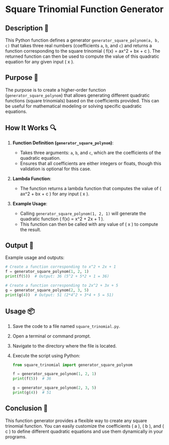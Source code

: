# Square Trinomial Function Generator

## Description 📝

This Python function defines a generator `generator_square_polynom(a, b, c)` that takes three real numbers (coefficients `a`, `b`, and `c`) and returns a function corresponding to the square trinomial \( f(x) = ax^2 + bx + c \).
The returned function can then be used to compute the value of this quadratic equation for any given input \( x \).

## Purpose 🎯

The purpose is to create a higher-order function (`generator_square_polynom`) that allows generating different quadratic functions (square trinomials) based on the coefficients provided.
This can be useful for mathematical modeling or solving specific quadratic equations.

## How It Works 🔍

1. **Function Definition (`generator_square_polynom`)**:
    - Takes three arguments: `a`, `b`, and `c`, which are the coefficients of the quadratic equation.
    - Ensures that all coefficients are either integers or floats, though this validation is optional for this case.
2. **Lambda Function**:

    - The function returns a lambda function that computes the value of \( ax^2 + bx + c \) for any input \( x \).

3. **Example Usage**:
    - Calling `generator_square_polynom(1, 2, 1)` will generate the quadratic function \( f(x) = x^2 + 2x + 1 \).
    - This function can then be called with any value of \( x \) to compute the result.

## Output 📜

Example usage and outputs:

```python
# Create a function corresponding to x^2 + 2x + 1
f = generator_square_polynom(1, 2, 1)
print(f(5))  # Output: 36 (5^2 + 5*2 + 1 = 36)

# Create a function corresponding to 2x^2 + 3x + 5
g = generator_square_polynom(2, 3, 5)
print(g(4))  # Output: 51 (2*4^2 + 3*4 + 5 = 51)
```

## Usage 📦

1. Save the code to a file named `square_trinomial.py`.
2. Open a terminal or command prompt.
3. Navigate to the directory where the file is located.
4. Execute the script using Python:

    ```python
    from square_trinomial import generator_square_polynom

    f = generator_square_polynom(1, 2, 1)
    print(f(5))  # 36

    g = generator_square_polynom(2, 3, 5)
    print(g(4))  # 51
    ```

## Conclusion 🚀

This function generator provides a flexible way to create any square trinomial function.
You can easily customize the coefficients \( a \), \( b \), and \( c \) to define different quadratic equations and use them dynamically in your programs.
